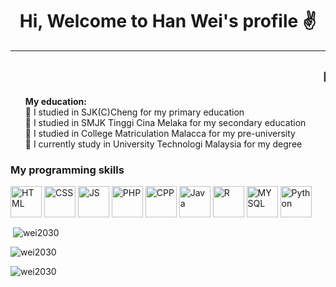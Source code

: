 <h1 align="center">Hi, Welcome to Han Wei's profile &#9996</h1>
<hr text-size="2px">
<h2><marquee behaviour="alternate">I'm student from UNIVERSITY TECHNOLOGI MALAYSIA(UTM)</marquee></h2>

<p>
  <ul type="none">
    <b>My education:</b>
    <li>&#127979 I studied in SJK(C)Cheng for my primary education</li>
    <li>&#127971 I studied in SMJK Tinggi Cina Melaka for my secondary education</li>
    <li>&#127970 I studied in College Matriculation Malacca for my pre-university</li>
    <li>&#127980 I currently study in University Technologi Malaysia for my degree</li>
  </ul>
</p>

<h3>My programming skills</h3>
<p align="left">
  <img src="https://encrypted-tbn0.gstatic.com/images?q=tbn:ANd9GcQpngGRjYX1ca7qAADU3K6eGLj7ShQE3L2otdzfryl_Y9Ht2QRoQKYQbsXd36XIxMbYOw0&usqp=CAU" height="50px" width="50px" align="center" alt="HTML">
  <img src="https://cdn4.iconfinder.com/data/icons/flat-brand-logo-2/512/css3-512.png" height="50px" width="50px" align="center" alt="CSS">
  <img src="https://cdn.iconscout.com/icon/free/png-256/free-javascript-logo-icon-download-in-svg-png-gif-file-formats--html-programming-language-coding-logos-icons-1720087.png" height="50px" width="50px" align="center" alt="JS">
  <img src="https://encrypted-tbn0.gstatic.com/images?q=tbn:ANd9GcSpEy7NDZaJgOuppMzPYrA32_z6IHI777Tn9g&s" height="50px" width="50px" align="center" alt="PHP">
  <img src="https://upload.wikimedia.org/wikipedia/commons/thumb/1/18/ISO_C%2B%2B_Logo.svg/800px-ISO_C%2B%2B_Logo.svg.png" height="50px" width="50px" align="center" alt="CPP">
  <img src="https://upload.wikimedia.org/wikipedia/en/thumb/3/30/Java_programming_language_logo.svg/1200px-Java_programming_language_logo.svg.png" height="50px" width="50px" align="center" alt="Java">
  <img src="https://upload.wikimedia.org/wikipedia/commons/thumb/1/1b/R_logo.svg/1200px-R_logo.svg.png" height="50px" width="50px" align="center" alt="R">
  <img src="https://www.svgrepo.com/show/303251/mysql-logo.svg" height="50px" width="50px" align="center" alt="MYSQL">
  <img src="https://encrypted-tbn0.gstatic.com/images?q=tbn:ANd9GcSwTsKBgt67g7V83MUa-6I2Ex33DrnrxBDwMw&s" height="50px" width="50px" align="center" alt="Python">
</p>

<p>&nbsp;<img align="center" src="https://github-readme-stats.vercel.app/api?username=wei2030&show_icons=true&locale=en" alt="wei2030"></p>

<p><img src="https://github-readme-streak-stats.herokuapp.com/?user=wei2030&" alt="wei2030"></p>

<p><img align="left" src="https://github-readme-stats.vercel.app/api/top-langs?username=wei2030&show_icons=true&locale=en&layout=compact" alt="wei2030" /></p>
